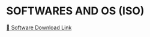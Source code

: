 <h1>SOFTWARES AND OS (ISO)</h1>
<a href="https://drive.google.com/drive/folders/1X7-jE-dZhAtmRdMTzReFQRHzLcNnb4WP" target="_blank">🔘 Software Download Link </a> <br><br>



